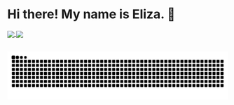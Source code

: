 <!--
**wollieliza/wollieliza** is a ✨ _special_ ✨ repository because its `README.md` (this file) appears on your GitHub profile.

Here are some ideas to get you started:

- 🔭 I’m currently working on ...
- 🌱 I’m currently learning ...
- 👯 I’m looking to collaborate on ...
- 🤔 I’m looking for help with ...
- 💬 Ask me about ...
- 📫 How to reach me: ...
- 😄 Pronouns: ...
- ⚡ Fun fact: ...
-->

<h1> Hi there! My name is Eliza. 👋 </h1>

<div>
  <a href="https://github.com/wollieliza">
  <img height="180em"   align="center" src="https://github-readme-stats.vercel.app/api?username=wollieliza&show_icons=true&theme=dark&include_all_commits=true&count_private=true"/>
  <img height="180em"  align="center" src="https://github-readme-stats.vercel.app/api/top-langs/?username=wollieliza&&layout=compact&hide=shell&theme=dark"/>
</div>
 <br>
<div  align="center"> 
  <a href="https://www.linkedin.com/in/elizawollinger/" target="_blank"><i class="fab fa-linkedin"></i></a> 
  <a href="https://www.behance.net/elizawollinger" target="_blank"><i class="fab fa-behance-square"></i></a> 
  <a href="https://twitter.com/wollieli" target="_blank"><i class="fab fa-twitter-square"></i></a>

 
  ![Snake animation](https://github.com/wollieliza/wollieliza/blob/output/github-contribution-grid-snake.svg)
 
</div>
